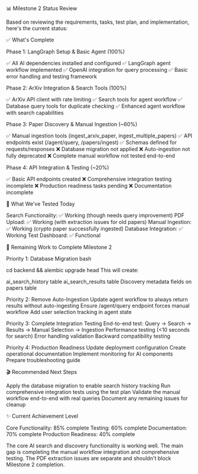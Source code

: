 📊 Milestone 2 Status Review

Based on reviewing the requirements, tasks, test plan, and implementation, here's the current status:


✅ What's Complete

Phase 1: LangGraph Setup & Basic Agent (100%)

✅ All AI dependencies installed and configured
✅ LangGraph agent workflow implemented
✅ OpenAI integration for query processing
✅ Basic error handling and testing framework

Phase 2: ArXiv Integration & Search Tools (100%)

✅ ArXiv API client with rate limiting
✅ Search tools for agent workflow
✅ Database query tools for duplicate checking
✅ Enhanced agent workflow with search capabilities

Phase 3: Paper Discovery & Manual Ingestion (~60%)

✅ Manual ingestion tools (ingest_arxiv_paper, ingest_multiple_papers)
✅ API endpoints exist (/agent/query, /papers/ingest)
✅ Schemas defined for requests/responses
❌ Database migration not applied
❌ Auto-ingestion not fully deprecated
❌ Complete manual workflow not tested end-to-end

Phase 4: API Integration & Testing (~20%)

✅ Basic API endpoints created
❌ Comprehensive integration testing incomplete
❌ Production readiness tasks pending
❌ Documentation incomplete

🎯 What We've Tested Today

Search Functionality: ✅ Working (though needs query improvement)
PDF Upload: ✅ Working (with extraction issues for old papers)
Manual Ingestion: ✅ Working (crypto paper successfully ingested)
Database Integration: ✅ Working
Test Dashboard: ✅ Functional

🚧 Remaining Work to Complete Milestone 2

Priority 1: Database Migration
bash

cd backend && alembic upgrade head
This will create:

ai_search_history table
ai_search_results table
Discovery metadata fields on papers table

Priority 2: Remove Auto-Ingestion
Update agent workflow to always return results without auto-ingesting
Ensure /agent/query endpoint forces manual workflow
Add user selection tracking in agent state

Priority 3: Complete Integration Testing
End-to-end test: Query → Search → Results → Manual Selection → Ingestion
Performance testing (<10 seconds for search)
Error handling validation
Backward compatibility testing

Priority 4: Production Readiness
Update deployment configuration
Create operational documentation
Implement monitoring for AI components
Prepare troubleshooting guide

🎬 Recommended Next Steps

Apply the database migration to enable search history tracking
Run comprehensive integration tests using the test plan
Validate the manual workflow end-to-end with real queries
Document any remaining issues for cleanup

✨ Current Achievement Level

Core Functionality: 85% complete
Testing: 60% complete
Documentation: 70% complete
Production Readiness: 40% complete

The core AI search and discovery functionality is working well. The main gap is completing the manual workflow integration and comprehensive testing. The PDF extraction issues are separate and shouldn't block Milestone 2 completion.